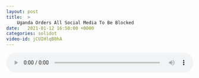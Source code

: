 ```yaml
---
layout: post
title:  >
    Uganda Orders All Social Media To Be Blocked
date:   2021-01-12 16:50:00 +0000
categories: solidot
video-id: jCUIHlqB0hA
---
```


<audio src="/assets/1d3544fc689cf60df1140d7b74eaf19c.mp3" style="width: 100%;" controls></audio>

